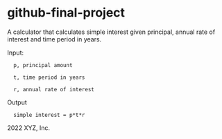 # github-final-project

A calculator that calculates simple interest given principal, annual rate of interest and time period in years.


Input:
  
      p, principal amount
   
      t, time period in years
   
      r, annual rate of interest



   
Output

      simple interest = p*t*r


2022 XYZ, Inc.
